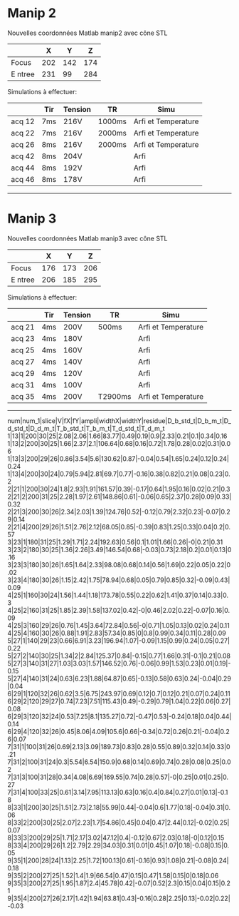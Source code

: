 # Manip 2

Nouvelles coordonnées Matlab manip2 avec cône STL

|   |  X | Y   | Z  | 
|---|---|---|---|
|Focus | 202 |142| 174|
|E ntree |231| 99| 284|

 

Simulations à effectuer:

|   |Tir   | Tension  |TR   | Simu  |
|---|---|---|---|---|
|acq 12 | 7ms |  216V | 1000ms  |  Arfi et Temperature  |
|acq 22|  7ms |  216V | 2000ms  |  Arfi et Temperature|
|acq 26|  8ms |  216V | 2000ms |   Arfi et Temperature|
|acq 42|  8ms |  204V |            |   Arfi|
|acq 44|  8ms |  192V |            |   Arfi  |
|acq 46 | 8ms |  178V |            |   Arfi|

 
---------------------------------------------------------------
# Manip 3
 

Nouvelles coordonnées Matlab manip3 avec cône STL

|   |  X | Y   | Z  | 
|---|---|---|---|
|Focus | 176 |173| 206|
|E ntree |206| 185| 295|

Simulations à effectuer:

|   |Tir   | Tension  |TR   | Simu  |
|---|---|---|---|---|
|acq 21|    4ms |  200V |500ms     | Arfi et Temperature|
|acq 23 |   4ms |  180V  |        |                    Arfi|
|acq 25|    4ms |  160V |         |                    Arfi|
|acq 27|    4ms  | 140V  |        |                    Arfi|
|acq 29 |   4ms |  120V |          |                Arfi|
|acq 31 |   4ms |  100V |          |                 Arfi|
|acq 35 |   4ms  | 200V |T2900ms   |  Arfi et Temperature |

---------------------------------------------------------------



num|num_1|slice|V|fX|fY|ampli|widthX|widthY|residue|D_b_std_t|D_b_m_t|D_d_std_t|D_d_m_t|T_b_std_t|T_b_m_t|T_d_std_t|T_d_m_t
1|13|1|200|30|25|2.08|2.06|1.66|83.77|0.49|0.19|0.9|2.33|0.21|0.1|0.34|0.16
1|13|2|200|30|25|1.66|2.37|2.1|106.64|0.68|0.16|0.72|1.78|0.28|0.02|0.31|0.06
1|13|3|200|29|26|0.86|3.54|5.6|130.62|0.87|-0.04|0.54|1.65|0.24|0.12|0.24|0.24
1|13|4|200|30|24|0.79|5.94|2.81|69.7|0.77|-0.16|0.38|0.82|0.21|0.08|0.23|0.2
2|21|1|200|30|24|1.8|2.93|1.91|161.57|0.39|-0.17|0.64|1.95|0.16|0.02|0.21|0.3
2|21|2|200|31|25|2.28|1.97|2.61|148.86|0.61|-0.06|0.65|2.37|0.28|0.09|0.33|0.32
2|21|3|200|30|26|2.34|2.03|1.39|124.76|0.52|-0.12|0.79|2.32|0.23|-0.07|0.29|0.14
2|21|4|200|29|26|1.51|2.76|2.12|68.05|0.85|-0.39|0.83|1.25|0.33|0.04|0.2|0.57
3|23|1|180|31|25|1.29|1.71|2.24|192.63|0.56|0.1|1.01|1.66|0.26|-0|0.21|0.31
3|23|2|180|30|25|1.36|2.26|3.49|146.54|0.68|-0.03|0.73|2.18|0.2|0.01|0.13|0.16
3|23|3|180|30|26|1.65|1.64|2.33|98.08|0.68|0.14|0.56|1.69|0.22|0.05|0.22|0.02
3|23|4|180|30|26|1.15|2.42|1.75|78.94|0.68|0.05|0.79|0.85|0.32|-0.09|0.43|0.09
4|25|1|160|30|24|1.56|1.44|1.18|173.78|0.55|0.22|0.62|1.41|0.37|0.14|0.33|0.3
4|25|2|160|31|25|1.85|2.39|1.58|137.02|0.42|-0|0.46|2.02|0.22|-0.07|0.16|0.09
4|25|3|160|29|26|0.76|1.45|3.64|72.84|0.56|-0|0.71|1.05|0.13|0.02|0.24|0.11
4|25|4|160|30|26|0.88|1.91|2.83|57.34|0.85|0|0.8|0.99|0.34|0.11|0.28|0.09
5|27|1|140|29|23|0.66|6.91|3.23|196.94|1.07|-0.09|1.15|0.99|0.24|0.05|0.27|0.22
5|27|2|140|30|25|1.34|2|2.84|125.37|0.84|-0.15|0.77|1.66|0.31|-0.1|0.21|0.08
5|27|3|140|31|27|1.03|3.03|1.57|146.52|0.76|-0.06|0.99|1.53|0.23|0.01|0.19|-0.15
5|27|4|140|31|24|0.63|6.23|1.88|64.87|0.65|-0.13|0.58|0.63|0.24|-0.04|0.29|0.04
6|29|1|120|32|26|0.62|3.5|6.75|243.97|0.69|0.12|0.7|0.12|0.21|0.07|0.24|0.11
6|29|2|120|29|27|0.74|7.23|7.51|115.43|0.49|-0.29|0.79|1.04|0.22|0.06|0.27|0.08
6|29|3|120|32|24|0.53|7.25|8.1|135.27|0.72|-0.47|0.53|-0.24|0.18|0.04|0.44|0.14
6|29|4|120|32|26|0.45|8.06|4.09|105.6|0.66|-0.34|0.72|0.26|0.21|-0.04|0.26|0.07
7|31|1|100|31|26|0.69|2.13|3.09|189.73|0.83|0.28|0.55|0.89|0.32|0.14|0.33|0.21
7|31|2|100|31|24|0.3|5.54|6.54|150.9|0.68|0.14|0.69|0.74|0.28|0.08|0.25|0.02
7|31|3|100|31|28|0.34|4.08|6.69|169.55|0.74|0.28|0.57|-0|0.25|0.01|0.25|0.27
7|31|4|100|33|25|0.61|3.14|7.95|113.13|0.63|0.16|0.4|0.84|0.27|0.01|0.13|-0.18
8|33|1|200|30|25|1.51|2.73|2.18|55.99|0.44|-0.04|0.6|1.77|0.18|-0.04|0.31|0.06
8|33|2|200|30|25|2.07|2.23|1.7|54.86|0.45|0.04|0.47|2.44|0.12|-0.02|0.25|0.07
8|33|3|200|29|25|1.71|2.17|3.02|47.12|0.4|-0.12|0.67|2.03|0.18|-0|0.12|0.15
8|33|4|200|29|26|1.2|2.79|2.29|34.03|0.31|0.01|0.45|1.07|0.18|-0.08|0.15|0.05
9|35|1|200|28|24|1.13|2.25|1.72|100.13|0.61|-0.16|0.93|1.08|0.21|-0.08|0.24|0.18
9|35|2|200|27|25|1.52|1.4|1.9|66.54|0.47|0.15|0.47|1.58|0.15|0|0.18|0.06
9|35|3|200|27|25|1.95|1.87|2.4|45.78|0.42|-0.07|0.52|2.3|0.15|0.04|0.15|0.21
9|35|4|200|27|26|2.17|1.42|1.94|63.81|0.43|-0.16|0.28|2.25|0.13|-0.02|0.22|-0.03
